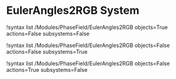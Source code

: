 <!-- MOOSE Documentation Stub: Remove this when content is added. -->

# EulerAngles2RGB System

!syntax list /Modules/PhaseField/EulerAngles2RGB objects=True actions=False subsystems=False

!syntax list /Modules/PhaseField/EulerAngles2RGB objects=False actions=False subsystems=True

!syntax list /Modules/PhaseField/EulerAngles2RGB objects=False actions=True subsystems=False

